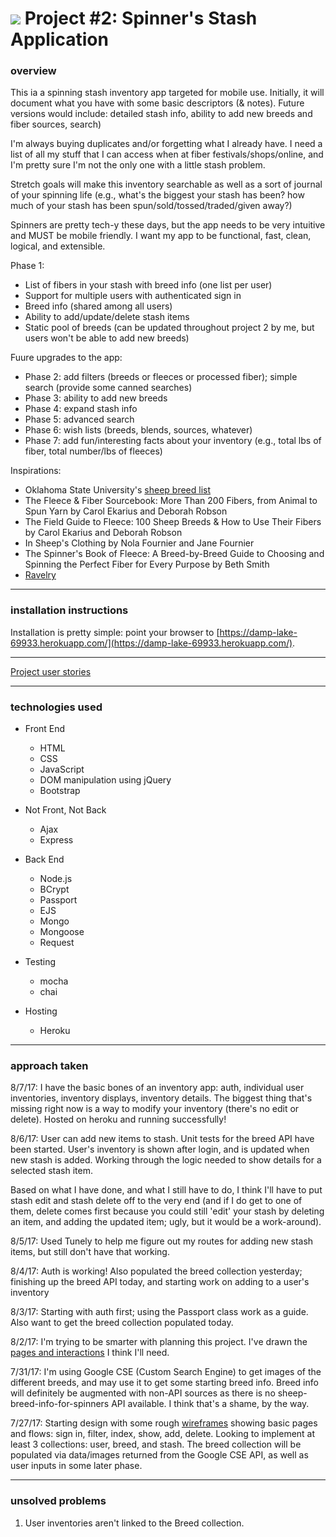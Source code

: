 # ![](https://ga-dash.s3.amazonaws.com/production/assets/logo-9f88ae6c9c3871690e33280fcf557f33.png) Project #2: Spinner's Stash Application


### overview
This ia a spinning stash inventory app targeted for mobile use. Initially, it will document what you have with some basic descriptors (& notes). Future versions would include: detailed stash info, ability to add new breeds and fiber sources, search)
  
I'm always buying duplicates and/or forgetting what I already have. I need a list of all my stuff that I can access when at fiber festivals/shops/online, and I'm pretty sure I'm not the only one with a little stash problem.

Stretch goals will make this inventory searchable as well as a sort of journal of your spinning life (e.g., what's the biggest your stash has been? how much of your stash has been spun/sold/tossed/traded/given away?)

Spinners are pretty tech-y these days, but the app needs to be very intuitive and MUST be mobile friendly. I want my app to be functional, fast, clean, logical, and extensible.

Phase 1:
* List of fibers in your stash with breed info (one list per user)
* Support for multiple users with authenticated sign in
* Breed info (shared among all users)
* Ability to add/update/delete stash items
* Static pool of breeds (can be updated throughout project 2 by me, but users won't be able to add new breeds)

Fuure upgrades to the app:
* Phase 2: add filters (breeds or fleeces or processed fiber); simple search (provide some canned searches)
* Phase 3: ability to add new breeds
* Phase 4: expand stash info
* Phase 5: advanced search
* Phase 6: wish lists (breeds, blends, sources, whatever)
* Phase 7: add fun/interesting facts about your inventory (e.g., total lbs of fiber, total number/lbs of fleeces)

Inspirations:
* Oklahoma State University's [sheep breed list](http://www.ansi.okstate.edu/breeds/sheep/)
* The Fleece & Fiber Sourcebook: More Than 200 Fibers, from Animal to Spun Yarn by Carol Ekarius and Deborah Robson
* The Field Guide to Fleece: 100 Sheep Breeds & How to Use Their Fibers by Carol Ekarius and Deborah Robson
* In Sheep's Clothing by Nola Fournier and Jane Fournier
* The Spinner's Book of Fleece: A Breed-by-Breed Guide to Choosing and Spinning the Perfect Fiber for Every Purpose by Beth Smith
* [Ravelry](http://www.ravelry.com)


---

### installation instructions
Installation is pretty simple: point your browser to [https://damp-lake-69933.herokuapp.com/](https://damp-lake-69933.herokuapp.com/).


---

[Project user stories](https://trello.com/b/FoliqEDp/stashy)


---

### technologies used
* Front End
  * HTML
  * CSS
  * JavaScript
  * DOM manipulation using jQuery
  * Bootstrap

* Not Front, Not Back
  * Ajax
  * Express

* Back End
  * Node.js
  * BCrypt
  * Passport
  * EJS
  * Mongo
  * Mongoose
  * Request

* Testing
  * mocha
  * chai

* Hosting
  * Heroku


---

### approach taken

8/7/17: I have the basic bones of an inventory app: auth, individual user inventories, inventory displays, inventory details. The biggest thing that's missing right now is a way to modify your inventory (there's no edit or delete). Hosted on heroku and running successfully!

8/6/17: User can add new items to stash. Unit tests for the breed API have been started.
User's inventory is shown after login, and is updated when new stash is added. Working through the logic needed to show details for a selected stash item. 

Based on what I have done, and what I still have to do, I think I'll have to put stash edit and stash delete off to the very end (and if I do get to one of them, delete comes first because you could still 'edit' your stash by deleting an item, and adding the updated item; ugly, but it would be a work-around).

8/5/17: Used Tunely to help me figure out my routes for adding new stash items, but still
don't have that working.

8/4/17: Auth is working! Also populated the breed collection yesterday; finishing up the breed API today, and starting work on adding to a user's inventory

8/3/17: Starting with auth first; using the Passport class work as a guide. Also want
to get the breed collection populated today.

8/2/17: I'm trying to be smarter with planning this project. I've drawn the [pages and interactions](assets/newFlow.jpg) I think I'll need.

7/31/17: I'm using Google CSE (Custom Search Engine) to get images of the different breeds, and may use it to get some starting breed info. Breed info will definitely be augmented with non-API sources as there is no sheep-breed-info-for-spinners API available. I think that's a shame, by the way. 

7/27/17: Starting design with some rough [wireframes](assets/wireframes.jpg) showing basic pages and flows: sign in, filter, index, show, add, delete. Looking to implement at least 3 collections: user, breed, and stash. The breed collection will be populated via data/images returned from the Google CSE API, as well as user inputs in some later phase.


---

### unsolved problems
1. User inventories aren't linked to the Breed collection.

